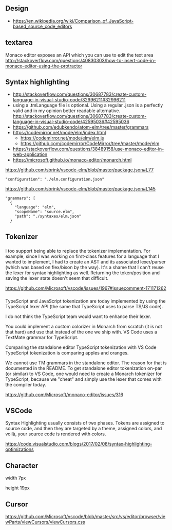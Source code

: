 ## Design

- https://en.wikipedia.org/wiki/Comparison_of_JavaScript-based_source_code_editors

## textarea

Monaco editor exposes an API which you can use to edit the text area http://stackoverflow.com/questions/40830303/how-to-insert-code-in-monaco-editor-using-the-protractor

## Syntax highlighting

- http://stackoverflow.com/questions/30687783/create-custom-language-in-visual-studio-code/32996211#32996211
- using a .tmLanguage file is optional. Using a regular .json is a perfectly valid and in my opinion better readable alternative. http://stackoverflow.com/questions/30687783/create-custom-language-in-visual-studio-code/42595036#42595036
- https://github.com/edubkendo/atom-elm/tree/master/grammars
- https://codemirror.net/mode/elm/index.html
  - https://codemirror.net/mode/elm/elm.js
  - https://github.com/codemirror/CodeMirror/tree/master/mode/elm
- https://stackoverflow.com/questions/38489158/use-monaco-editor-in-web-application
- https://microsoft.github.io/monaco-editor/monarch.html

https://github.com/sbrink/vscode-elm/blob/master/package.json#L77

```
"configuration": "./elm.configuration.json"
```

https://github.com/sbrink/vscode-elm/blob/master/package.json#L145

```
"grammars": [
  {
    "language": "elm",
    "scopeName": "source.elm",
    "path": "./syntaxes/elm.json"
  }
```

## Tokenizer

###

I too support being able to replace the tokenizer implementation. For example, since I was working on first-class features for a language that I wanted to implement, I had to create an AST and its associated lexer/parser (which was based on flex/bison by the way). It's a shame that I can't reuse the lexer for syntax highlighting as well. Returning the token/position and saving the lexer state doesn't seem that difficult.

https://github.com/Microsoft/vscode/issues/1967#issuecomment-171171262

###

TypeScript and JavaScript tokenization are today implemented by using the TypeScript lexer API (the same that TypeScript uses to parse TS/JS code).

I do not think the TypeScript team would want to enhance their lexer.

You could implement a custom colorizer in Monarch from scratch (it is not that hard) and use that instead of the one we ship with. VS Code uses a TextMate grammar for TypeScript.

Comparing the standalone editor TypeScript tokenization with VS Code TypeScript tokenization is comparing apples and oranges.

We cannot use TM grammars in the standalone editor. The reason for that is documented in the README. To get standalone editor tokenization on-par (or similar) to VS Code, one would need to create a Monarch tokenizer for TypeScript, because we "cheat" and simply use the lexer that comes with the compiler today.

https://github.com/Microsoft/monaco-editor/issues/316

## VSCode

Syntax Highlighting usually consists of two phases. Tokens are assigned to source code, and then they are targeted by a theme, assigned colors, and voilà, your source code is rendered with colors.

https://code.visualstudio.com/blogs/2017/02/08/syntax-highlighting-optimizations

## Character

width 7px

height 19px

## Cursor

https://github.com/Microsoft/vscode/blob/master/src/vs/editor/browser/viewParts/viewCursors/viewCursors.css
